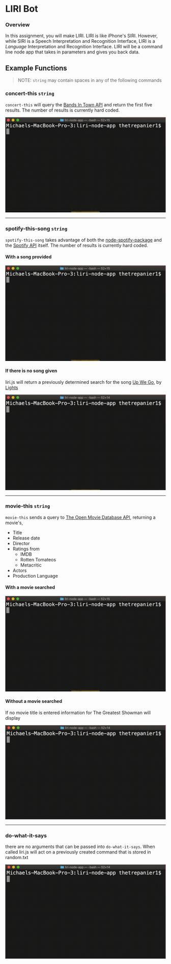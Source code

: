 # LIRI Bot

### Overview

In this assignment, you will make LIRI. LIRI is like iPhone's SIRI. However, while SIRI is a Speech Interpretation and Recognition Interface, LIRI is a _Language_ Interpretation and Recognition Interface. LIRI will be a command line node app that takes in parameters and gives you back data.

## Example Functions

> NOTE: `string` may contain spaces in any of the following commands

### concert-this `string`

`concert-this` will query the [Bands In Town API](https://manager.bandsintown.com/support/bandsintown-api) and return the first five results. The number of results is currently hard coded.

![concert-this command](assets/concert.gif)

---

### spotify-this-song `string`

`spotify-this-song` takes advantage of both the [node-spotify-package](https://www.npmjs.com/package/node-spotify-api) and the [Spotify API](https://developer.spotify.com/documentation/web-api/reference/) itself. The number of results is currently hard coded.

#### With a song provided

![spotify-this-song command](assets/spotify-with-song.gif)

#### If there is no song given

liri.js will return a previously determined search for the song [Up We Go](https://open.spotify.com/track/7Hew8P4yKpYeuGmfS4OB4s?si=Z-zRncaoRkqaM9okzu4Vtw), by [Lights](https://open.spotify.com/artist/5pdyjBIaY5o1yOyexGIUc6?si=JHpN2fhgS0yw1hKTBhHPew)

![spotify-this-song without a command](assets/spoitfy-without-song.gif)

---

### movie-this `string`

`movie-this` sends a query to [The Open Movie Database API](http://www.omdbapi.com/), returning a movie's, 
- Title
- Release date
- Director
- Ratings from 
  - IMDB
  - Rotten Tomateos
  - Metacritic
- Actors
- Production Language

#### With a movie searched

![movie-this command](assets/movie-with-movie.gif)

#### Without a movie searched

If no movie title is entered information for The Greatest Showman will display

![movie-this without a command](assets/movie-without-movie.gif)

---

### do-what-it-says

there are no arguments that can be passed into `do-what-it-says`. When called liri.js will act on a previously created command that is stored in random.txt

![do-what-it-says](assets/do-what-it-say.gif)